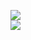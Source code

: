 [![](https://img.shields.io/badge/Made%20With-Github%20Spray-lightgrey.svg?style=for-the-badge&logo=github)](https://github.com/Annihil/github-spray#894)  
[![](https://i.imgur.com/2DrTn0Z.gif)](https://github.com/Annihil/github-spray)